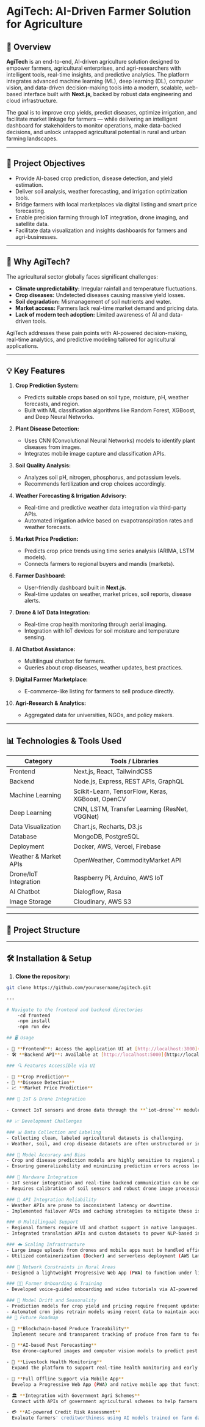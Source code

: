 # AgiTech: AI-Driven Farmer Solution for Agriculture

## 📖 Overview

**AgiTech** is an end-to-end, AI-driven agriculture solution designed to empower farmers, agricultural enterprises, and agri-researchers with intelligent tools, real-time insights, and predictive analytics. The platform integrates advanced machine learning (ML), deep learning (DL), computer vision, and data-driven decision-making tools into a modern, scalable, web-based interface built with **Next.js**, backed by robust data engineering and cloud infrastructure.

The goal is to improve crop yields, predict diseases, optimize irrigation, and facilitate market linkage for farmers — while delivering an intelligent dashboard for stakeholders to monitor operations, make data-backed decisions, and unlock untapped agricultural potential in rural and urban farming landscapes.

---

## 🎯 Project Objectives

- Provide AI-based crop prediction, disease detection, and yield estimation.
- Deliver soil analysis, weather forecasting, and irrigation optimization tools.
- Bridge farmers with local marketplaces via digital listing and smart price forecasting.
- Enable precision farming through IoT integration, drone imaging, and satellite data.
- Facilitate data visualization and insights dashboards for farmers and agri-businesses.

---

## 🌾 Why AgiTech?

The agricultural sector globally faces significant challenges:

- **Climate unpredictability:** Irregular rainfall and temperature fluctuations.
- **Crop diseases:** Undetected diseases causing massive yield losses.
- **Soil degradation:** Mismanagement of soil nutrients and water.
- **Market access:** Farmers lack real-time market demand and pricing data.
- **Lack of modern tech adoption:** Limited awareness of AI and data-driven tools.

AgiTech addresses these pain points with AI-powered decision-making, real-time analytics, and predictive modeling tailored for agricultural applications.

---

## 💡 Key Features

1. **Crop Prediction System:**
    - Predicts suitable crops based on soil type, moisture, pH, weather forecasts, and region.
    - Built with ML classification algorithms like Random Forest, XGBoost, and Deep Neural Networks.

2. **Plant Disease Detection:**
    - Uses CNN (Convolutional Neural Networks) models to identify plant diseases from images.
    - Integrates mobile image capture and classification APIs.

3. **Soil Quality Analysis:**
    - Analyzes soil pH, nitrogen, phosphorus, and potassium levels.
    - Recommends fertilization and crop choices accordingly.

4. **Weather Forecasting & Irrigation Advisory:**
    - Real-time and predictive weather data integration via third-party APIs.
    - Automated irrigation advice based on evapotranspiration rates and weather forecasts.

5. **Market Price Prediction:**
    - Predicts crop price trends using time series analysis (ARIMA, LSTM models).
    - Connects farmers to regional buyers and mandis (markets).

6. **Farmer Dashboard:**
    - User-friendly dashboard built in **Next.js**.
    - Real-time updates on weather, market prices, soil reports, disease alerts.

7. **Drone & IoT Data Integration:**
    - Real-time crop health monitoring through aerial imaging.
    - Integration with IoT devices for soil moisture and temperature sensing.

8. **AI Chatbot Assistance:**
    - Multilingual chatbot for farmers.
    - Queries about crop diseases, weather updates, best practices.

9. **Digital Farmer Marketplace:**
    - E-commerce-like listing for farmers to sell produce directly.

10. **Agri-Research & Analytics:**
    - Aggregated data for universities, NGOs, and policy makers.

---

## 📊 Technologies & Tools Used

| Category              | Tools / Libraries                                |
|----------------------|--------------------------------------------------|
| Frontend              | Next.js, React, TailwindCSS                      |
| Backend               | Node.js, Express, REST APIs, GraphQL             |
| Machine Learning      | Scikit-Learn, TensorFlow, Keras, XGBoost, OpenCV |
| Deep Learning         | CNN, LSTM, Transfer Learning (ResNet, VGGNet)    |
| Data Visualization    | Chart.js, Recharts, D3.js                        |
| Database              | MongoDB, PostgreSQL                              |
| Deployment            | Docker, AWS, Vercel, Firebase                    |
| Weather & Market APIs | OpenWeather, CommodityMarket API                 |
| Drone/IoT Integration | Raspberry Pi, Arduino, AWS IoT                   |
| AI Chatbot            | Dialogflow, Rasa                                 |
| Image Storage         | Cloudinary, AWS S3                               |

---

## 📑 Project Structure





---

## 🛠️ Installation & Setup

1. **Clone the repository:**

```bash
git clone https://github.com/yourusername/agitech.git

---

# Navigate to the frontend and backend directories
    -cd frontend
    -npm install
    -npm run dev

## 🖥️ Usage

- 🔗 **Frontend**: Access the application UI at [http://localhost:3000](http://localhost:3000)
- 🛠️ **Backend API**: Available at [http://localhost:5000](http://localhost:5000)

### 🔍 Features Accessible via UI

- 🌾 **Crop Prediction**
- 🦠 **Disease Detection**
- 📈 **Market Price Prediction**

### 📡 IoT & Drone Integration

- Connect IoT sensors and drone data through the **`iot-drone`** module

## 📈 Development Challenges

### 📊 Data Collection and Labeling
- Collecting clean, labeled agricultural datasets is challenging.
- Weather, soil, and crop disease datasets are often unstructured or inaccessible.

### 🧠 Model Accuracy and Bias
- Crop and disease prediction models are highly sensitive to regional parameters.
- Ensuring generalizability and minimizing prediction errors across locations is critical.

### 🔧 Hardware Integration
- IoT sensor integration and real-time backend communication can be complex.
- Requires calibration of soil sensors and robust drone image processing under varying conditions.

### 🔗 API Integration Reliability
- Weather APIs are prone to inconsistent latency or downtime.
- Implemented failover APIs and caching strategies to mitigate these issues.

### 🌐 Multilingual Support
- Regional farmers require UI and chatbot support in native languages.
- Integrated translation APIs and custom datasets to power NLP-based interaction.

### ☁️ Scaling Infrastructure
- Large image uploads from drones and mobile apps must be handled efficiently.
- Utilized containerization (Docker) and serverless deployment (AWS Lambda) for scalable model serving.

### 📶 Network Constraints in Rural Areas
- Designed a lightweight Progressive Web App (PWA) to function under limited bandwidth conditions.

### 👨‍🌾 Farmer Onboarding & Training
- Developed voice-guided onboarding and video tutorials via AI-powered chatbots for easy adoption.

### 🔁 Model Drift and Seasonality
- Prediction models for crop yield and pricing require frequent updates.
- Automated cron jobs retrain models using recent data to maintain accuracy.
## 🚀 Future Roadmap

- 🔗 **Blockchain-based Produce Traceability**  
  Implement secure and transparent tracking of produce from farm to fork using blockchain technology.

- 🐛 **AI-based Pest Forecasting**  
  Use drone-captured images and computer vision models to predict pest outbreaks and alert farmers in advance.

- 🐄 **Livestock Health Monitoring**  
  Expand the platform to support real-time health monitoring and early disease detection for livestock.

- 📱 **Full Offline Support via Mobile App**  
  Develop a Progressive Web App (PWA) and native mobile app that functions in low-connectivity areas.

- 🏛️ **Integration with Government Agri Schemes**  
  Connect with APIs of government agricultural schemes to help farmers access subsidies and resources.

- 💳 **AI-powered Credit Risk Assessment**  
  Evaluate farmers' creditworthiness using AI models trained on farm data, transactions, and yield history.
